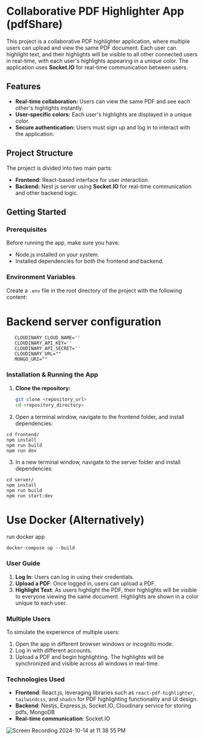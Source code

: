 # Collaborative PDF Highlighter App (pdfShare)

This project is a collaborative PDF highlighter application, where multiple users can upload and view the same PDF document. Each user can highlight text, and their highlights will be visible to all other connected users in real-time, with each user's highlights appearing in a unique color. The application uses **Socket.IO** for real-time communication between users.

## Features

- **Real-time collaboration:** Users can view the same PDF and see each other's highlights instantly.
- **User-specific colors:** Each user's highlights are displayed in a unique color.
- **Secure authentication:** Users must sign up and log in to interact with the application.

## Project Structure

The project is divided into two main parts:

- **Frontend:** React-based interface for user interaction.
- **Backend:** Nest js server using **Socket.IO** for real-time communication and other backend logic.

## Getting Started

### Prerequisites

Before running the app, make sure you have:

- Node.js installed on your system.
- Installed dependencies for both the frontend and backend.

### Environment Variables

Create a `.env` file in the root directory of the project with the following content:

# Backend server configuration
```
   CLOUDINARY_CLOUD_NAME=''
   CLOUDINARY_API_KEY=''
   CLOUDINARY_API_SECRET=''
   CLOUDINARY_URL=""
   MONGO_URI=""
 ```
### Installation & Running the App

1. **Clone the repository:**

   ```bash
   git clone <repository_url>
   cd <repository_directory>

   ```

2. Open a terminal window, navigate to the frontend folder, and install dependencies:

```
cd frontend/
npm install
npm run build
npm run dev
```

3. In a new terminal window, navigate to the server folder and install dependencies:

```
cd server/
npm install
npm run build
npm run start:dev
```

# Use Docker (Alternatively)

run docker app

```
docker-compose up --build
```

### User Guide

1. **Log In**: Users can log in using their credentials.
2. **Upload a PDF**: Once logged in, users can upload a PDF.
3. **Highlight Text**: As users highlight the PDF, their highlights will be visible to everyone viewing the same document. Highlights are shown in a color unique to each user.

### Multiple Users

To simulate the experience of multiple users:

1. Open the app in different browser windows or incognito mode.
2. Log in with different accounts.
3. Upload a PDF and begin highlighting. The highlights will be synchronized and visible across all windows in real-time.

### Technologies Used

- **Frontend**: React.js, leveraging libraries such as `react-pdf-highlighter`, `tailwindcss`, and `shadcn` for PDF highlighting functionality and UI design.
- **Backend**: Nestjs, Express.js, Socket.IO, Cloudinary service for storing pdfs, MongoDB
- **Real-time communication**: Socket.IO

![Screen Recording 2024-10-14 at 11 38 55 PM](https://github.com/user-attachments/assets/3b67b172-ced0-40bc-9540-7738d03e048e)
